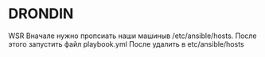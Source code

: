 # DRONDIN
WSR
Вначале нужно пропсиать наши машиныв /etc/ansible/hosts.
После этого запустить файл playbook.yml
После удалить в etc/ansible/hosts
